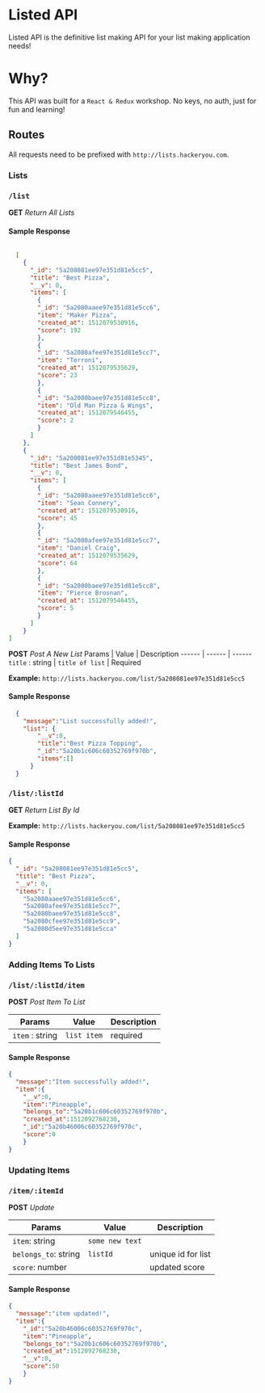# Listed API 
Listed API is the definitive list making API for your list making application needs! 

# Why?
This API was built for a `React & Redux` workshop. No keys, no auth, just for fun and learning!

<!-- ### Authorization 
In order to make requests to the HackerYou API you need to first obtain an API key. Getting a key is easy, you need to make a POST request to `/key` and provide your email address, you will then be returned an `key` that you can use for your requests! -->

## Routes

All requests need to be prefixed with `http://lists.hackeryou.com`. 

<!-- ### Key
#### `/key`
**POST** or **GET** _Return or register an api key for use based on email provided_

Params | Value | Description
------ | ---- | ------
`email` : string | `your-email` | Api key to make requests

**Examples:** `http://api.hackeryou.com/v1/key?email=snickers@example.com` 

#### Sample Response 

*New Key*

	{
	  "response": {
	    "key": "$2a$10$ifelhq/xoaa3t0TTWsrz2eXx.6VyV26z92zuN.e68SosdHwnuyF/q",
	    "email": "tes@tes.com",
	  }
	}
	
*Key Exists*

	{
	  "response": {
	    "key": "$2a$10$ifelhq/xoaa3t0TTWsrz2eXx.6VyV26z92zuN.e68SosdHwnuyF/q",
	    "email": "tes@tes.com"
	  },
	  "message": "Key for email already exists"
	} -->

### Lists
### `/list`
<strong>GET</strong> _Return All Lists_

#### Sample Response 
```json

  [
    {
      "_id": "5a208081ee97e351d81e5cc5",
      "title": "Best Pizza",
      "__v": 0,
      "items": [
        {
        "_id": "5a2080aaee97e351d81e5cc6",
        "item": "Maker Pizza",
        "created_at": 1512079530916,
        "score": 192
        },
        {
        "_id": "5a2080afee97e351d81e5cc7",
        "item": "Terroni",
        "created_at": 1512079535629,
        "score": 23
        },
        {
        "_id": "5a2080baee97e351d81e5cc8",
        "item": "Old Man Pizza & Wings",
        "created_at": 1512079546455,
        "score": 2
        }
      ]
    },
    {
      "_id": "5a208081ee97e351d81e5345",
      "title": "Best James Bond",
      "__v": 0,
      "items": [
        {
        "_id": "5a2080aaee97e351d81e5cc6",
        "item": "Sean Connery",
        "created_at": 1512079530916,
        "score": 45
        },
        {
        "_id": "5a2080afee97e351d81e5cc7",
        "item": "Daniel Craig",
        "created_at": 1512079535629,
        "score": 64
        },
        {
        "_id": "5a2080baee97e351d81e5cc8",
        "item": "Pierce Brosnan",
        "created_at": 1512079546455,
        "score": 5
        }
      ]
    }
]
```

<strong>POST</strong> _Post A New List_
Params | Value | Description
------ | ------ | ------
`title` : string | `title of list` |  Required

**Example:** `http://lists.hackeryou.com/list/5a208081ee97e351d81e5cc5`

#### Sample Response 
```json
  {
    "message":"List successfully added!",
    "list": {
        "__v":0,
        "title":"Best Pizza Topping",
        "_id":"5a20b1c606c60352769f970b",
        "items":[]
      }
  }
```

### `/list/:listId`
<strong>GET</strong> _Return List By Id_

**Example:** `http://lists.hackeryou.com/list/5a208081ee97e351d81e5cc5`

#### Sample Response 

```json
{
  "_id": "5a208081ee97e351d81e5cc5",
  "title": "Best Pizza",
  "__v": 0,
  "items": [
    "5a2080aaee97e351d81e5cc6",
    "5a2080afee97e351d81e5cc7",
    "5a2080baee97e351d81e5cc8",
    "5a2080cfee97e351d81e5cc9",
    "5a2080d5ee97e351d81e5cca"
  ]
}
```

### Adding Items To Lists
### `/list/:listId/item`
<strong>POST</strong> _Post Item To List_

Params | Value | Description
------ | ------ | ------
`item` : string | `list item` | required


#### Sample Response 

```json
{
  "message":"Item successfully added!",
  "item":{
    "__v":0,
    "item":"Pineapple",
    "belongs_to":"5a20b1c606c60352769f970b",
    "created_at":1512092768230,
    "_id":"5a20b46006c60352769f970c",
    "score":0
    }
}
```


### Updating Items
### `/item/:itemId`
<strong>POST</strong> _Update_

Params | Value | Description
------ | ------ | ------
`item`: string | `some new text` | 
`belongs_to`: string | `listId` | unique id for list
`score`: number |  | updated score

#### Sample Response 

```json
{
  "message":"item updated!",
  "item":{
    "_id":"5a20b46006c60352769f970c",
    "item":"Pineapple",
    "belongs_to":"5a20b1c606c60352769f970b",
    "created_at":1512092768230,
    "__v":0,
    "score":50
    }
}
```